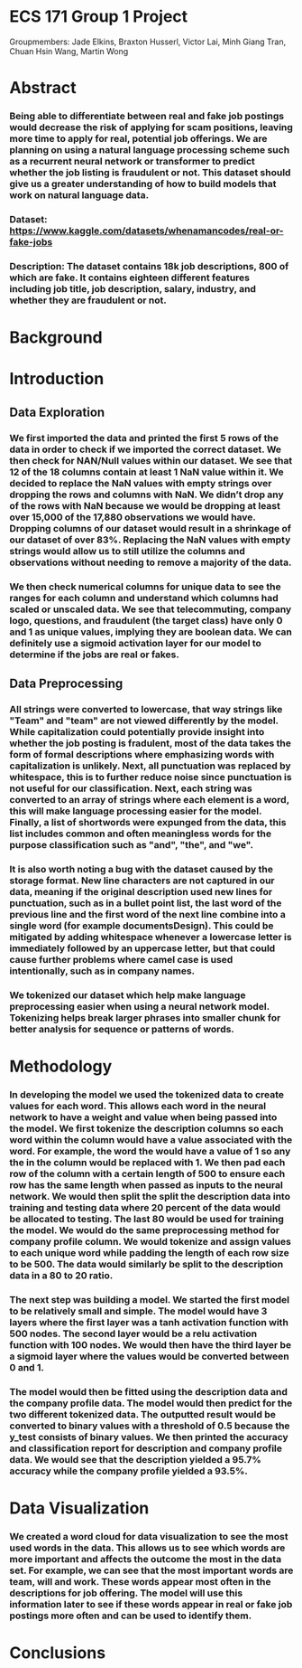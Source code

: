 # ECS 171 Group 1 Project

Groupmembers: Jade Elkins, Braxton Husserl, Victor Lai, Minh Giang Tran, Chuan Hsin Wang, Martin Wong

# Abstract
### Being able to differentiate between real and fake job postings would decrease the risk of applying for scam positions, leaving more time to apply for real, potential job offerings. We are planning on using a natural language processing scheme such as a recurrent neural network or transformer to predict whether the job listing is fraudulent or not. This dataset should give us a greater understanding of how to build models that work on natural language data.

### Dataset: https://www.kaggle.com/datasets/whenamancodes/real-or-fake-jobs

### Description: The dataset contains 18k job descriptions, 800 of which are fake. It contains eighteen different features including job title, job description, salary, industry, and whether they are fraudulent or not.

# Background
# Introduction
## Data Exploration
### We first imported the data and printed the first 5 rows of the data in order to check if we imported the correct dataset. We then check for NAN/Null values within our dataset. We see that 12 of the 18 columns contain at least 1 NaN value within it. We decided to replace the NaN values with empty strings over dropping the rows and columns with NaN. We didn’t drop any of the rows with NaN because we would be dropping at least over 15,000 of the 17,880 observations we would have. Dropping columns of our dataset would result in a shrinkage of our dataset of over 83%. Replacing the NaN values with empty strings would allow us to still utilize the columns and observations without needing to remove a majority of the data.

### We then check numerical columns for unique data to see the ranges for each column and understand which columns had scaled or unscaled data. We see that telecommuting, company logo, questions, and fraudulent (the target class) have only 0 and 1 as unique values, implying they are boolean data. We can definitely use a sigmoid activation layer for our model to determine if the jobs are real or fakes.

## Data Preprocessing
### All strings were converted to lowercase, that way strings like "Team" and "team" are not viewed differently by the model. While capitalization could potentially provide insight into whether the job posting is fradulent, most of the data takes the form of formal descriptions where emphasizing words with capitalization is unlikely. Next, all punctuation was replaced by whitespace, this is to further reduce noise since punctuation is not useful for our classification. Next, each string was converted to an array of strings where each element is a word, this will make language processing easier for the model. Finally, a list of shortwords were expunged from the data, this list includes common and often meaningless words for the purpose classification such as "and", "the", and "we".

### It is also worth noting a bug with the dataset caused by the storage format. New line characters are not captured in our data, meaning if the original description used new lines for punctuation, such as in a bullet point list, the last word of the previous line and the first word of the next line combine into a single word (for example documentsDesign). This could be mitigated by adding whitespace whenever a lowercase letter is immediately followed by an uppercase letter, but that could cause further problems where camel case is used intentionally, such as in company names.

### We tokenized our dataset which help make language preprocessing easier when using a neural network model. Tokenizing helps break larger phrases into smaller chunk for better analysis for sequence or patterns of words.

# Methodology
### In developing the model we used the tokenized data to create values for each word. This allows each word in the neural network to have a weight and value when being passed into the model. We first tokenize the description columns so each word within the column would have a value associated with the word. For example, the word the would have a value of 1 so any the in the column would be replaced with 1. We then pad each row of the column with a certain length of 500 to ensure each row has the same length when passed as inputs to the neural network. We would then split the split the description data into training and testing data where 20 percent of the data would be allocated to testing. The last 80 would be used for training the model. We would do the same preprocessing method for company profile column. We would tokenize and assign values to each unique word while padding the length of each row size to be 500. The data would similarly be split to the description data in a 80 to 20 ratio.

### The next step was building a model. We started the first model to be relatively small and simple. The model would have 3 layers where the first layer was a tanh activation function with 500 nodes. The second layer would be a relu activation function with 100 nodes. We would then have the third layer be a sigmoid layer where the values would be converted between 0 and 1. 

### The model would then be fitted using the description data and the company profile data. The model would then predict for the two different tokenized data. The outputted result would be converted to binary values with a threshold of 0.5 because the y_test consists of binary values. We then printed the accuracy and classification report for description and company profile data. We would see that the description yielded a 95.7% accuracy while the company profile yielded a 93.5%.

# Data Visualization
### We created a word cloud for data visualization to see the most used words in the data. This allows us to see which words are more important and affects the outcome the most in the data set. For example, we can see that the most important words are team, will and work. These words appear most often in the descriptions for job offering. The model will use this information later to see if these words appear in real or fake job postings more often and can be used to identify them.

# Conclusions

